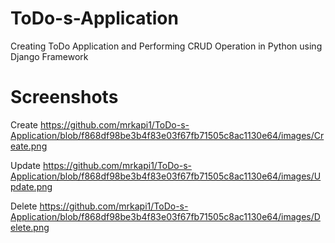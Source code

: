 # ToDo-s-Application
Creating ToDo Application and Performing CRUD Operation in Python using Django Framework

# Screenshots

Create
https://github.com/mrkapi1/ToDo-s-Application/blob/f868df98be3b4f83e03f67fb71505c8ac1130e64/images/Create.png

Update
https://github.com/mrkapi1/ToDo-s-Application/blob/f868df98be3b4f83e03f67fb71505c8ac1130e64/images/Update.png

Delete
https://github.com/mrkapi1/ToDo-s-Application/blob/f868df98be3b4f83e03f67fb71505c8ac1130e64/images/Delete.png
